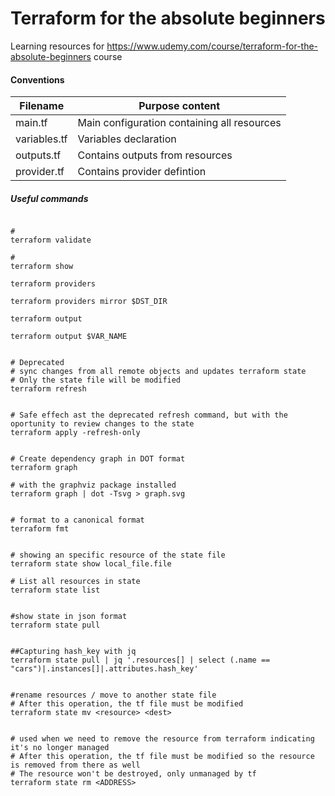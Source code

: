 # Terraform for the absolute beginners

Learning resources for https://www.udemy.com/course/terraform-for-the-absolute-beginners course


#### Conventions

|Filename|Purpose content|
|--|--|
|main.tf| Main configuration containing all resources|
|variables.tf|Variables declaration|
|outputs.tf|Contains outputs from resources|
|provider.tf|Contains provider defintion|


##### Useful commands


```shell

#
terraform validate

#
terraform show

terraform providers

terraform providers mirror $DST_DIR

terraform output

terraform output $VAR_NAME


# Deprecated
# sync changes from all remote objects and updates terraform state
# Only the state file will be modified
terraform refresh


# Safe effech ast the deprecated refresh command, but with the oportunity to review changes to the state
terraform apply -refresh-only


# Create dependency graph in DOT format
terraform graph

# with the graphviz package installed
terraform graph | dot -Tsvg > graph.svg


# format to a canonical format
terraform fmt


# showing an specific resource of the state file
terraform state show local_file.file

# List all resources in state
terraform state list


#show state in json format
terraform state pull


##Capturing hash_key with jq
terraform state pull | jq '.resources[] | select (.name == "cars")|.instances[]|.attributes.hash_key'


#rename resources / move to another state file
# After this operation, the tf file must be modified
terraform state mv <resource> <dest>


# used when we need to remove the resource from terraform indicating it's no longer managed 
# After this operation, the tf file must be modified so the resource is removed from there as well
# The resource won't be destroyed, only unmanaged by tf
terraform state rm <ADDRESS>



```